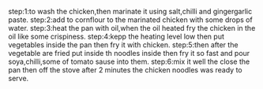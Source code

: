 step:1:to wash the chicken,then marinate it using salt,chilli and gingergarlic paste.
step:2:add to cornflour to the marinated chicken with some drops of water.
step:3:heat the pan with oil,when the oil heated fry the chicken in the oil like some crispiness.
step:4:kepp the heating level low then put vegetables inside the pan then fry it with chicken.
step:5:then after the vegetable are fried put inside th noodles inside then fry it so fast and pour soya,chilli,some of tomato sause into them.
step:6:mix it well the close the pan then off the stove after 2 minutes the chicken noodles was ready to serve.